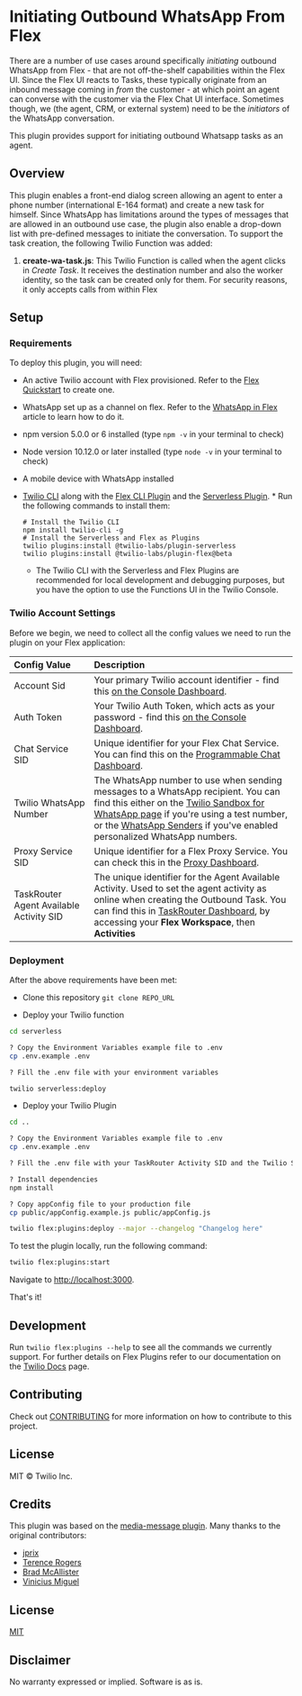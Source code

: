 # Initiating Outbound WhatsApp From Flex
There are a number of use cases around specifically _initiating_ outbound WhatsApp from Flex - that are not off-the-shelf capabilities within the Flex UI. Since the Flex UI reacts to Tasks, these typically originate from an inbound message coming in _from_ the customer - at which point an agent can converse with the customer via the Flex Chat UI interface. Sometimes though, we (the agent, CRM, or external system) need to be the _initiators_ of the WhatsApp conversation.

This plugin provides support for initiating outbound Whatsapp tasks as an agent.

## Overview

This plugin enables a front-end dialog screen allowing an agent to enter a phone number (international E-164 format) and create a new task for himself. Since WhatsApp has limitations around the types of messages that are allowed in an outbound use case, the plugin also enable a drop-down list with pre-defined messages to initiate the conversation. To support the task creation, the following Twilio Function was added:

1) **create-wa-task.js**: This Twilio Function is called when the agent clicks in _Create Task_. It receives the destination number and also the worker identity, so the task can be created only for them. For security reasons, it only accepts calls from within Flex

## Setup

### Requirements

To deploy this plugin, you will need:
- An active Twilio account with Flex provisioned. Refer to the [Flex Quickstart](https://www.twilio.com/docs/flex/quickstart/flex-basics#sign-up-for-or-sign-in-to-twilio-and-create-a-new-flex-project) to create one.
- WhatsApp set up as a channel on flex. Refer to the [WhatsApp in Flex](https://www.twilio.com/blog/whatsapp-and-flex-in-minutes) article to learn how to do it.
- npm version 5.0.0 or 6 installed (type `npm -v` in your terminal to check)
- Node version 10.12.0 or later installed (type `node -v` in your terminal to check)
- A mobile device with WhatsApp installed
- [Twilio CLI](https://www.twilio.com/docs/twilio-cli/quickstart#install-twilio-cli) along with the [Flex CLI Plugin](https://www.twilio.com/docs/twilio-cli/plugins#available-plugins) and the [Serverless Plugin](https://www.twilio.com/docs/twilio-cli/plugins#available-plugins). * Run the following commands to install them:
   ```
   # Install the Twilio CLI
   npm install twilio-cli -g
   # Install the Serverless and Flex as Plugins
   twilio plugins:install @twilio-labs/plugin-serverless
   twilio plugins:install @twilio-labs/plugin-flex@beta
   ```
   
   * The Twilio CLI with the Serverless and Flex Plugins are recommended for local development and debugging purposes, but you have the option to use the Functions UI in the Twilio Console.

### Twilio Account Settings

Before we begin, we need to collect
all the config values we need to run the plugin on your Flex application:

| Config&nbsp;Value | Description                                                                                                                                                  |
| :---------------- | :----------------------------------------------------------------------------------------------------------------------------------------------------------- |
| Account&nbsp;Sid  | Your primary Twilio account identifier - find this [on the Console Dashboard](https://www.twilio.com/console).                                                         |
| Auth Token  | Your Twilio Auth Token, which acts as your password - find this [on the Console Dashboard](https://www.twilio.com/console).                                                         |
| Chat Service SID | Unique identifier for your Flex Chat Service. You can find this on the [Programmable Chat Dashboard](https://www.twilio.com/console/chat/dashboard).                                    |
| Twilio WhatsApp Number | The WhatsApp number to use when sending messages to a WhatsApp recipient. You can find this either on the [Twilio Sandbox for WhatsApp page](https://www.twilio.com/console/sms/whatsapp/learn) if you're using a test number, or the [WhatsApp Senders](https://www.twilio.com/console/sms/whatsapp/senders) if you've enabled personalized WhatsApp numbers.                                  |
| Proxy Service SID | Unique identifier for a Flex Proxy Service. You can check this in the [Proxy Dashboard](https://console.twilio.com/us1/develop/proxy/services).    |
| TaskRouter Agent Available Activity SID | The unique identifier for the Agent Available Activity. Used to set the agent activity as online when creating the Outbound Task. You can find this in [TaskRouter Dashboard](https://console.twilio.com/us1/service/taskrouter/), by accessing your **Flex Workspace**, then **Activities**   |

### Deployment

After the above requirements have been met:

- Clone this repository `git clone REPO_URL`

- Deploy your Twilio function

 ```bash
cd serverless

? Copy the Environment Variables example file to .env
cp .env.example .env

? Fill the .env file with your environment variables

twilio serverless:deploy
```


- Deploy your Twilio Plugin

 ```bash
cd ..

? Copy the Environment Variables example file to .env
cp .env.example .env

? Fill the .env file with your TaskRouter Activity SID and the Twilio Serverless Domain obtained after Function deployment

? Install dependencies
npm install

? Copy appConfig file to your production file
cp public/appConfig.example.js public/appConfig.js

twilio flex:plugins:deploy --major --changelog "Changelog here"
```


To test the plugin locally, run the following command:

  ```bash
twilio flex:plugins:start
```

Navigate to [http://localhost:3000](http://localhost:3000).

That's it!


## Development

Run `twilio flex:plugins --help` to see all the commands we currently support. For further details on Flex Plugins refer to our documentation on the [Twilio Docs](https://www.twilio.com/docs/flex/developer/plugins/cli) page.

## Contributing

Check out [CONTRIBUTING](CONTRIBUTING.md) for more information on how to contribute to this project.

## License

MIT © Twilio Inc.


## Credits

This plugin was based on the [media-message plugin](https://github.com/twilio-labs/plugin-media-messages). Many thanks to the original contributors:
* [jprix](https://github.com/jprix)
* [Terence Rogers](https://github.com/trogers-twilio)
* [Brad McAllister](https://github.com/bdm1981)
* [Vinicius Miguel](https://github.com/vmiguelsilva)

## License

[MIT](http://www.opensource.org/licenses/mit-license.html)

## Disclaimer

No warranty expressed or implied. Software is as is.

[twilio]: https://www.twilio.com

